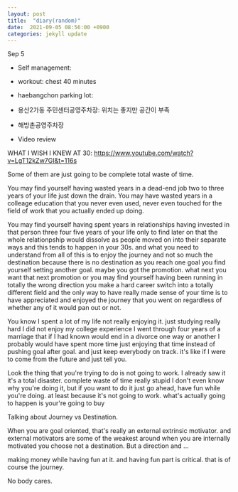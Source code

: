```yaml
---
layout: post
title:  "diary(random)"
date:  2021-09-05 08:56:00 +0900 
categories: jekyll update
---
```



Sep 5

* Self management:

 - workout: chest 40 minutes

* haebangchon parking lot:

- 용산2가동 주민센터공영주차장: 위치는 좋지만 공간이 부족

- 해방촌공영주차장

* Video review

WHAT I WISH I KNEW AT 30: https://www.youtube.com/watch?v=LgT12kZw7GI&t=116s


Some of them are just going to be complete total waste of time.

You may find yourself having wasted years in a dead-end job two to three years of your life just down the drain. You may have wasted years in a colleage education that you never even used, never even touched for the field of work that you actually ended up doing.

You may find yourself having spent years in relationships having invested in that person three four five years of your life only to find later on that the whole relationpship would dissolve as people moved on into their separate ways and this tends to happen in your 30s. and what you need to understand from all of this is to enjoy the journey and not so much the destination because there is no destination as you reach one goal you find yourself setting another goal. maybe you got the promotion. what next you want that next promotion or you may find yourself having been running in totally the wrong direction you make a hard career switch into a totally different field and the only way to have really made sense of your time is to have appreciated and enjoyed the journey that you went on regardless of whether any of it would pan out or not.

You know I spent a lot of my life not really enjoying it. just studying really hard I did not enjoy my college experience I went through four years of a marriage that if I had known would end in a divorce one way or another I probably would have spent more time just enjoying that time instead of pushing goal after goal. and just keep everybody on track. it's like if I were to come from the future and just tell you.

Look the thing that you're trying to do is not going to work. I already saw it it's a total disaster. complete waste of time really stupid I don't even know why you're doing it, but if you want to do it just go ahead, have fun while you're doing. at least because it's not going to work. what's actually going to happen is your're going to buy

Talking about Journey vs Destination.

When you are goal oriented, that's really an external extrinsic motivator. and external motivators are some of the weakest around when you are internally motivated you choose not a destination. But a direction and ...

making money while having fun at it. and having fun part is critical. that is of course the journey.


No body cares. 
